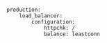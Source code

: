 <!-- layout:code post: building-a-manifest-file_linode-nodebalancer -->

```

production:
    load_balancer:
        configuration:
            httpchk: /
            balance: leastconn

```

